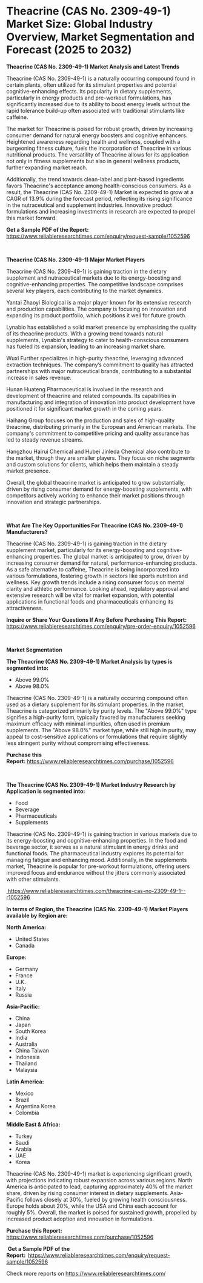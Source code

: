 <p><h1>Theacrine (CAS No. 2309-49-1) Market Size: Global Industry Overview, Market Segmentation and Forecast (2025 to 2032)</h1></p><p><strong>Theacrine (CAS No. 2309-49-1) Market Analysis and Latest Trends</strong></p>
<p><p>Theacrine (CAS No. 2309-49-1) is a naturally occurring compound found in certain plants, often utilized for its stimulant properties and potential cognitive-enhancing effects. Its popularity in dietary supplements, particularly in energy products and pre-workout formulations, has significantly increased due to its ability to boost energy levels without the rapid tolerance build-up often associated with traditional stimulants like caffeine.</p><p>The market for Theacrine is poised for robust growth, driven by increasing consumer demand for natural energy boosters and cognitive enhancers. Heightened awareness regarding health and wellness, coupled with a burgeoning fitness culture, fuels the incorporation of Theacrine in various nutritional products. The versatility of Theacrine allows for its application not only in fitness supplements but also in general wellness products, further expanding market reach.</p><p>Additionally, the trend towards clean-label and plant-based ingredients favors Theacrine's acceptance among health-conscious consumers. As a result, the Theacrine (CAS No. 2309-49-1) Market is expected to grow at a CAGR of 13.9% during the forecast period, reflecting its rising significance in the nutraceutical and supplement industries. Innovative product formulations and increasing investments in research are expected to propel this market forward.</p></p>
<p><strong>Get a Sample PDF of the Report:&nbsp;</strong> <a href="https://www.reliableresearchtimes.com/enquiry/request-sample/1052596?utm_campaign=3355&utm_medium=2&utm_source=Github&utm_content=ia&utm_term=22032025&utm_id=theacrine-cas-no-2309-49-1">https://www.reliableresearchtimes.com/enquiry/request-sample/1052596</a></p>
<p>&nbsp;</p>
<p><strong>Theacrine (CAS No. 2309-49-1) Major Market Players</strong></p>
<p><p>Theacrine (CAS No. 2309-49-1) is gaining traction in the dietary supplement and nutraceutical markets due to its energy-boosting and cognitive-enhancing properties. The competitive landscape comprises several key players, each contributing to the market dynamics.</p><p>Yantai Zhaoyi Biological is a major player known for its extensive research and production capabilities. The company is focusing on innovation and expanding its product portfolio, which positions it well for future growth.</p><p>Lynabio has established a solid market presence by emphasizing the quality of its theacrine products. With a growing trend towards natural supplements, Lynabio's strategy to cater to health-conscious consumers has fueled its expansion, leading to an increasing market share.</p><p>Wuxi Further specializes in high-purity theacrine, leveraging advanced extraction techniques. The company’s commitment to quality has attracted partnerships with major nutraceutical brands, contributing to a substantial increase in sales revenue.</p><p>Hunan Huateng Pharmaceutical is involved in the research and development of theacrine and related compounds. Its capabilities in manufacturing and integration of innovation into product development have positioned it for significant market growth in the coming years.</p><p>Haihang Group focuses on the production and sales of high-quality theacrine, distributing primarily in the European and American markets. The company's commitment to competitive pricing and quality assurance has led to steady revenue streams.</p><p>Hangzhou Hairui Chemical and Hubei Jinleda Chemical also contribute to the market, though they are smaller players. They focus on niche segments and custom solutions for clients, which helps them maintain a steady market presence.</p><p>Overall, the global theacrine market is anticipated to grow substantially, driven by rising consumer demand for energy-boosting supplements, with competitors actively working to enhance their market positions through innovation and strategic partnerships.</p></p>
<p>&nbsp;</p>
<p><strong>What Are The Key Opportunities For Theacrine (CAS No. 2309-49-1) Manufacturers?</strong></p>
<p><p>Theacrine (CAS No. 2309-49-1) is gaining traction in the dietary supplement market, particularly for its energy-boosting and cognitive-enhancing properties. The global market is anticipated to grow, driven by increasing consumer demand for natural, performance-enhancing products. As a safe alternative to caffeine, Theacrine is being incorporated into various formulations, fostering growth in sectors like sports nutrition and wellness. Key growth trends include a rising consumer focus on mental clarity and athletic performance. Looking ahead, regulatory approval and extensive research will be vital for market expansion, with potential applications in functional foods and pharmaceuticals enhancing its attractiveness.</p></p>
<p><strong>Inquire or Share Your Questions If Any Before Purchasing This Report:</strong> <a href="https://www.reliableresearchtimes.com/enquiry/pre-order-enquiry/1052596?utm_campaign=3355&utm_medium=2&utm_source=Github&utm_content=ia&utm_term=22032025&utm_id=theacrine-cas-no-2309-49-1">https://www.reliableresearchtimes.com/enquiry/pre-order-enquiry/1052596</a></p>
<p>&nbsp;</p>
<p><strong>Market Segmentation</strong></p>
<p><strong>The Theacrine (CAS No. 2309-49-1) Market Analysis by types is segmented into:</strong></p>
<p><ul><li>Above 99.0%</li><li>Above 98.0%</li></ul></p>
<p><p>Theacrine (CAS No. 2309-49-1) is a naturally occurring compound often used as a dietary supplement for its stimulant properties. In the market, Theacrine is categorized primarily by purity levels. The "Above 99.0%" type signifies a high-purity form, typically favored by manufacturers seeking maximum efficacy with minimal impurities, often used in premium supplements. The "Above 98.0%" market type, while still high in purity, may appeal to cost-sensitive applications or formulations that require slightly less stringent purity without compromising effectiveness.</p></p>
<p><strong>Purchase this Report:&nbsp;</strong><a href="https://www.reliableresearchtimes.com/purchase/1052596?utm_campaign=3355&utm_medium=2&utm_source=Github&utm_content=ia&utm_term=22032025&utm_id=theacrine-cas-no-2309-49-1">https://www.reliableresearchtimes.com/purchase/1052596</a></p>
<p>&nbsp;</p>
<p><strong>The Theacrine (CAS No. 2309-49-1) Market Industry Research by Application is segmented into:</strong></p>
<p><ul><li>Food</li><li>Beverage</li><li>Pharmaceuticals</li><li>Supplements</li></ul></p>
<p><p>Theacrine (CAS No. 2309-49-1) is gaining traction in various markets due to its energy-boosting and cognitive-enhancing properties. In the food and beverage sector, it serves as a natural stimulant in energy drinks and functional foods. The pharmaceutical industry explores its potential for managing fatigue and enhancing mood. Additionally, in the supplements market, Theacrine is popular for pre-workout formulations, offering users improved focus and endurance without the jitters commonly associated with other stimulants.</p></p>
<p><a href="https://www.reliableresearchtimes.com/theacrine-cas-no-2309-49-1--r1052596?utm_campaign=3355&utm_medium=2&utm_source=Github&utm_content=ia&utm_term=22032025&utm_id=theacrine-cas-no-2309-49-1">&nbsp;https://www.reliableresearchtimes.com/theacrine-cas-no-2309-49-1--r1052596</a></p>
<p><strong>In terms of Region, the Theacrine (CAS No. 2309-49-1) Market Players available by Region are:</strong></p>
<p>
    <p> <strong> North America: </strong>
        <ul>
            <li>United States</li>
            <li>Canada</li>
        </ul>
        </p> 
    <p> <strong> Europe: </strong>
        <ul>
            <li>Germany</li>
            <li>France</li>
            <li>U.K.</li>
            <li>Italy</li>
            <li>Russia</li>
        </ul>
        </p> 
    <p> <strong> Asia-Pacific: </strong>
        <ul>
            <li>China</li>
            <li>Japan</li>
            <li>South Korea</li>
            <li>India</li>
            <li>Australia</li>
            <li>China Taiwan</li>
            <li>Indonesia</li>
            <li>Thailand</li>
            <li>Malaysia</li>
        </ul>
        </p> 
    <p> <strong> Latin America: </strong>
        <ul>
            <li>Mexico</li>
            <li>Brazil</li>
            <li>Argentina Korea</li>
            <li>Colombia</li>
        </ul>
        </p> 
    <p> <strong> Middle East & Africa: </strong>
        <ul>
            <li>Turkey</li>
            <li>Saudi</li>
            <li>Arabia</li>
            <li>UAE</li>
            <li>Korea</li>
        </ul>
    </p>
    </p>
<p><p>Theacrine (CAS No. 2309-49-1) market is experiencing significant growth, with projections indicating robust expansion across various regions. North America is anticipated to lead, capturing approximately 40% of the market share, driven by rising consumer interest in dietary supplements. Asia-Pacific follows closely at 30%, fueled by growing health consciousness. Europe holds about 20%, while the USA and China each account for roughly 5%. Overall, the market is poised for sustained growth, propelled by increased product adoption and innovation in formulations.</p></p>
<p><strong>Purchase this Report: </strong><a href="https://www.reliableresearchtimes.com/purchase/1052596?utm_campaign=3355&utm_medium=2&utm_source=Github&utm_content=ia&utm_term=22032025&utm_id=theacrine-cas-no-2309-49-1">https://www.reliableresearchtimes.com/purchase/1052596</a></p>
<p>&nbsp;<strong>Get a Sample PDF of the Report:&nbsp;&nbsp;</strong><a href="https://www.reliableresearchtimes.com/enquiry/request-sample/1052596?utm_campaign=3355&utm_medium=2&utm_source=Github&utm_content=ia&utm_term=22032025&utm_id=theacrine-cas-no-2309-49-1">https://www.reliableresearchtimes.com/enquiry/request-sample/1052596</a></p>
<p><strong></strong></p>
<p>Check more reports on <a href="https://www.reliableresearchtimes.com/?utm_campaign=3355&utm_medium=2&utm_source=Github&utm_content=ia&utm_term=22032025&utm_id=theacrine-cas-no-2309-49-1">https://www.reliableresearchtimes.com/</a></p>